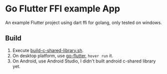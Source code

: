 # Go Flutter FFI example App

An example Flutter project using dart ffi for golang, only tested on windows.

## Build
1. Execute [build-c-shared-library.sh](script/build-c-shared-library.sh).
2. On desktop platform, use [go-flutter](https://github.com/go-flutter-desktop/go-flutter/), `hover run` it.
3. On Android, use Android Studio, I didn't built android c-shared library yet.
